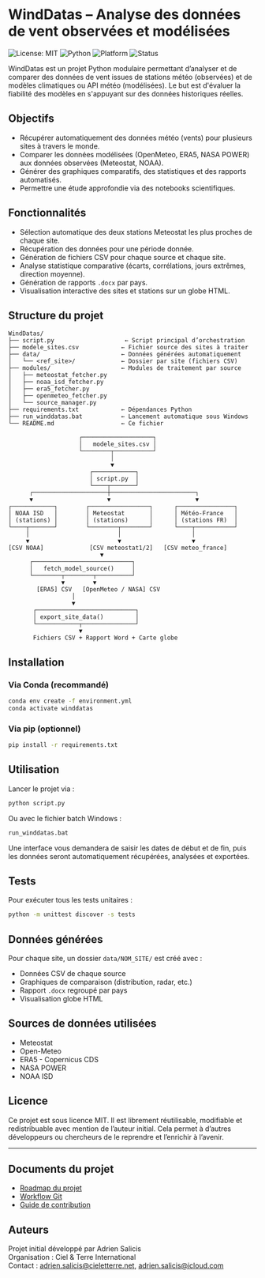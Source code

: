 # WindDatas – Analyse des données de vent observées et modélisées

![License: MIT](https://img.shields.io/badge/license-MIT-blue.svg)
![Python](https://img.shields.io/badge/python-3.11-blue)
![Platform](https://img.shields.io/badge/platform-Windows%20%7C%20Anaconda-blue)
![Status](https://img.shields.io/badge/status-active-brightgreen)

WindDatas est un projet Python modulaire permettant d’analyser et de comparer des données de vent issues de stations météo (observées) et de modèles climatiques ou API météo (modélisées). Le but est d'évaluer la fiabilité des modèles en s'appuyant sur des données historiques réelles.

## Objectifs

- Récupérer automatiquement des données météo (vents) pour plusieurs sites à travers le monde.
- Comparer les données modélisées (OpenMeteo, ERA5, NASA POWER) aux données observées (Meteostat, NOAA).
- Générer des graphiques comparatifs, des statistiques et des rapports automatisés.
- Permettre une étude approfondie via des notebooks scientifiques.

## Fonctionnalités

- Sélection automatique des deux stations Meteostat les plus proches de chaque site.
- Récupération des données pour une période donnée.
- Génération de fichiers CSV pour chaque source et chaque site.
- Analyse statistique comparative (écarts, corrélations, jours extrêmes, direction moyenne).
- Génération de rapports `.docx` par pays.
- Visualisation interactive des sites et stations sur un globe HTML.

## Structure du projet

```plaintext
WindDatas/
├── script.py                    ← Script principal d’orchestration
├── modele_sites.csv            ← Fichier source des sites à traiter
├── data/                       ← Données générées automatiquement
│   └── <ref_site>/             ← Dossier par site (fichiers CSV)
├── modules/                    ← Modules de traitement par source
│   ├── meteostat_fetcher.py
│   ├── noaa_isd_fetcher.py
│   ├── era5_fetcher.py
│   ├── openmeteo_fetcher.py
│   └── source_manager.py
├── requirements.txt            ← Dépendances Python
├── run_winddatas.bat           ← Lancement automatique sous Windows
└── README.md                   ← Ce fichier
```

```plaintext
                    ┌────────────────────┐
                    │   modele_sites.csv │
                    └────────┬───────────┘
                             │
                             ▼
                       ┌────────────┐
                       │ script.py  │
                       └────┬───────┘
      ┌─────────────────────┼────────────────────────┐
      ▼                     ▼                        ▼
┌────────────┐        ┌─────────────────┐      ┌────────────────┐
│ NOAA ISD   │        │ Meteostat       │      │ Météo-France   │
│ (stations) │        │ (stations)      │      │ (stations FR)  │
└────┬───────┘        └────────┬────────┘      └────┬───────────┘
     │                         │                    │
     ▼                         ▼                    ▼
[CSV NOAA]             [CSV meteostat1/2]   [CSV meteo_france]
                          ▼
      ┌────────────────────────────┐
      │   fetch_model_source()     │
      └────────┬────────┬──────────┘
               ▼        ▼
        [ERA5] CSV   [OpenMeteo / NASA] CSV
                  │
                  ▼
       ┌────────────────────────────┐
       │ export_site_data()         │
       └────────────┬───────────────┘
                    ▼
       Fichiers CSV + Rapport Word + Carte globe
```

## Installation

### Via Conda (recommandé)

```bash
conda env create -f environment.yml
conda activate winddatas
```

### Via pip (optionnel)

```bash
pip install -r requirements.txt
```

## Utilisation

Lancer le projet via :

```bash
python script.py
```

Ou avec le fichier batch Windows :

```bash
run_winddatas.bat
```

Une interface vous demandera de saisir les dates de début et de fin, puis les données seront automatiquement récupérées, analysées et exportées.

## Tests

Pour exécuter tous les tests unitaires :

```bash
python -m unittest discover -s tests
```

## Données générées

Pour chaque site, un dossier `data/NOM_SITE/` est créé avec :

- Données CSV de chaque source
- Graphiques de comparaison (distribution, radar, etc.)
- Rapport `.docx` regroupé par pays
- Visualisation globe HTML

## Sources de données utilisées

- Meteostat
- Open-Meteo
- ERA5 - Copernicus CDS
- NASA POWER
- NOAA ISD

## Licence

Ce projet est sous licence MIT. Il est librement réutilisable, modifiable et redistribuable avec mention de l’auteur initial. Cela permet à d’autres développeurs ou chercheurs de le reprendre et l’enrichir à l’avenir.

---

## Documents du projet

- [Roadmap du projet](ROADMAP.md)
- [Workflow Git](WORKFLOW.md)
- [Guide de contribution](CONTRIBUTING.md)


## Auteurs

Projet initial développé par Adrien Salicis  
Organisation : Ciel & Terre International  
Contact : adrien.salicis@cieletterre.net, adrien.salicis@icloud.com

